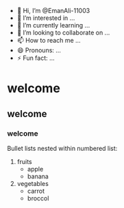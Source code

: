 - 👋 Hi, I’m @EmanAli-11003
- 👀 I’m interested in ...
- 🌱 I’m currently learning ...
- 💞️ I’m looking to collaborate on ...
- 📫 How to reach me ...
- 😄 Pronouns: ...
- ⚡ Fun fact: ...

<!---
EmanAli-11003/EmanAli-11003 is a ✨ special ✨ repository because its `README.md` (this file) appears on your GitHub profile.
You can click the Preview link to take a look at your changes.
--->
# welcome
## welcome
### welcome

Bullet lists nested within numbered list:

  1. fruits
     * apple
     * banana
  2. vegetables
     - carrot
     - broccol

